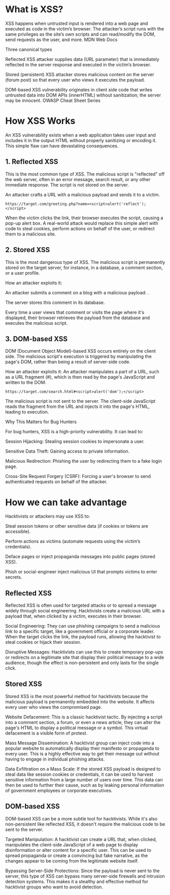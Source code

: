 # What is XSS?

XSS happens when untrusted input is rendered into a web page and executed as code in the victim’s browser. The attacker’s script runs with the same privileges as the site’s own scripts and can read/modify the DOM, send requests as the user, and more. 
MDN Web Docs

Three canonical types

Reflected XSS attacker supplies data (URL parameter) that is immediately reflected in the server response and executed in the victim’s browser.

Stored (persistent) XSS attacker stores malicious content on the server (forum post) so that every user who views it executes the payload.

DOM-based XSS vulnerability originates in client side code that writes untrusted data into DOM APIs (innerHTML) without sanitization; the server may be innocent. 
OWASP Cheat Sheet Series

# How XSS Works

An XSS vulnerability exists when a web application takes user input and includes it in the output HTML without properly sanitizing or encoding it. This simple flaw can have devastating consequences.

## 1. Reflected XSS

This is the most common type of XSS. The malicious script is "reflected" off the web server, often in an error message, search result, or any other immediate response. The script is not stored on the server.

An attacker crafts a URL with a malicious payload and sends it to a victim.

```https://target.com/greeting.php?name=<script>alert('reflect');</script>```

When the victim clicks the link, their browser executes the script, causing a pop-up alert box. A real-world attack would replace this simple alert with code to steal cookies, perform actions on behalf of the user, or redirect them to a malicious site.

## 2. Stored XSS

This is the most dangerous type of XSS. The malicious script is permanently stored on the target server, for instance, in a database, a comment section, or a user profile.

How an attacker exploits it:

  An attacker submits a comment on a blog with a malicious payload: <script>alert('You have been hacked!');</script>.

  The server stores this comment in its database.

  Every time a user views that comment or visits the page where it's displayed, their browser retrieves the payload from the database and executes the malicious script.

## 3. DOM-based XSS

DOM (Document Object Model)-based XSS occurs entirely on the client side. The malicious script's execution is triggered by manipulating the page's DOM, rather than being a result of server-side code.

How an attacker exploits it:
An attacker manipulates a part of a URL, such as a URL fragment (#), which is then read by the page's JavaScript and written to the DOM.

```https://target.com/search.html#<script>alert('dom');</script>```

The malicious script is not sent to the server. The client-side JavaScript reads the fragment from the URL and injects it into the page's HTML, leading to execution.

Why This Matters for Bug Hunters

For bug hunters, XSS is a high-priority vulnerability. It can lead to:

  Session Hijacking: Stealing session cookies to impersonate a user.

  Sensitive Data Theft: Gaining access to private information.

  Malicious Redirection: Phishing the user by redirecting them to a fake login page.

  Cross-Site Request Forgery (CSRF): Forcing a user's browser to send authenticated requests on behalf of the attacker.
# How we can take advantage

Hacktivists or attackers may use XSS to:

Steal session tokens or other sensitive data (if cookies or tokens are accessible).

Perform actions as victims (automate requests using the victim’s credentials).

Deface pages or inject propaganda messages into public pages (stored XSS).

Phish or social-engineer inject malicious UI that prompts victims to enter secrets.

## Reflected XSS

Reflected XSS is often used for targeted attacks or to spread a message widely through social engineering. Hacktivists create a malicious URL with a payload that, when clicked by a victim, executes in their browser.

  Social Engineering: They can use phishing campaigns to send a malicious link to a specific target, like a government official or a corporate leader. When the target clicks the link, the payload runs, allowing the hacktivist to steal cookies or hijack their session.

  Disruptive Messages: Hacktivists can use this to create temporary pop-ups or redirects on a legitimate site that display their political message to a wide audience, though the effect is non-persistent and only lasts for the single click.

## Stored XSS

Stored XSS is the most powerful method for hacktivists because the malicious payload is permanently embedded into the website. It affects every user who views the compromised page.

  Website Defacement: This is a classic hacktivist tactic. By injecting a script into a comment section, a forum, or even a news article, they can alter the page's HTML to display a political message or a symbol. This virtual defacement is a visible form of protest.

  Mass Message Dissemination: A hacktivist group can inject code into a popular website to automatically display their manifesto or propaganda to every user. This is a highly effective way to get their message out without having to engage in individual phishing attacks.

  Data Exfiltration on a Mass Scale: If the stored XSS payload is designed to steal data like session cookies or credentials, it can be used to harvest sensitive information from a large number of users over time. This data can then be used to further their cause, such as by leaking personal information of government employees or corporate executives.

## DOM-based XSS

DOM-based XSS can be a more subtle tool for hacktivists. While it's also non-persistent like reflected XSS, it doesn't require the malicious code to be sent to the server.

  Targeted Manipulation: A hacktivist can create a URL that, when clicked, manipulates the client-side JavaScript of a web page to display disinformation or alter content for a specific user. This can be used to spread propaganda or create a convincing but fake narrative, as the changes appear to be coming from the legitimate website itself.

  Bypassing Server-Side Protections: Since the payload is never sent to the server, this type of XSS can bypass many server-side firewalls and intrusion detection systems. This makes it a stealthy and effective method for hacktivist groups who want to avoid detection.
